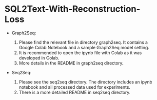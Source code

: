 # SQL2Text-With-Reconstruction-Loss

- Graph2Seq:
    1. Please find the relevant file in directory graph2seq. It contains a Google Colab Notebook and a sample Graph2Seq model setting.
    2. It is recommended to open the ipynb file with Colab as it was developed in Colab.
    3. More details in the README in graph2seq directory.

- Seq2Seq: 
    1. Please see the seq2seq directory. The directory includes an ipynb notebook and all processed data used for experiments.
    2. There is a more detailed README in seq2seq directory.
